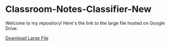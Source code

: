 # Classroom-Notes-Classifier-New
Welcome to my repository! Here's the link to the large file hosted on Google Drive:

[Download Large File](https://drive.google.com/file/d/1sxfzLPlKQbBdPjhwqC3I0NkqO6T69eK8/view?usp=drive_link)
